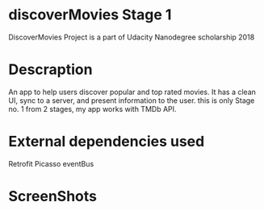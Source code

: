 # discoverMovies Stage 1
DiscoverMovies Project is a part of Udacity Nanodegree scholarship 2018

# Descraption
An app to help users discover popular and top rated movies. It has a clean UI, sync to a server, and present information to the user. 
this is only Stage no. 1 from 2 stages, my app works with TMDb API.
# External dependencies used
Retrofit
Picasso
eventBus
# ScreenShots
